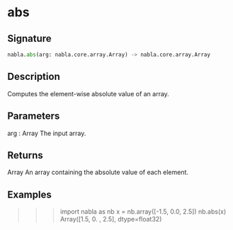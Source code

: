 # abs

## Signature

```python
nabla.abs(arg: nabla.core.array.Array) -> nabla.core.array.Array
```

## Description

Computes the element-wise absolute value of an array.

Parameters
----------
arg : Array
The input array.

Returns
-------
Array
An array containing the absolute value of each element.

Examples
--------
>>> import nabla as nb
>>> x = nb.array([-1.5, 0.0, 2.5])
>>> nb.abs(x)
Array([1.5, 0. , 2.5], dtype=float32)

